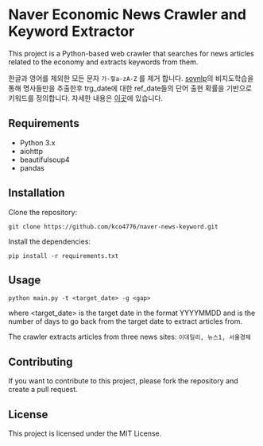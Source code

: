 # Naver Economic News Crawler and Keyword Extractor
This project is a Python-based web crawler that searches for news articles related to the economy and extracts keywords from them.

한글과 영어를 제외한 모든 문자 ```가-힣a-zA-Z``` 를 제거 합니다. [soynlp](https://github.com/lovit/soynlp)의 비지도학습을 통해 명사들만을 추출한후 trg_date에 대한 ref_date들의 단어 출현 확률을 기반으로 키워드를 정의합니다. 
자세한 내용은 [이곳](https://github.com/lovit/soykeyword/blob/master/tutorials/keyword_extraction_using_proportion_ratio.ipynb)에 있습니다.

## Requirements
- Python 3.x
- aiohttp
- beautifulsoup4
- pandas

## Installation
Clone the repository:
```console
git clone https://github.com/kco4776/naver-news-keyword.git
```
Install the dependencies:
```console
pip install -r requirements.txt
```

## Usage
```console
python main.py -t <target_date> -g <gap>
```
where <target_date> is the target date in the format YYYYMMDD and <gap> is the number of days to go back from the target date to extract articles from.

The crawler extracts articles from three news sites: ```이데일리, 뉴스1, 서울경제```

## Contributing
If you want to contribute to this project, please fork the repository and create a pull request.

## License
This project is licensed under the MIT License.
